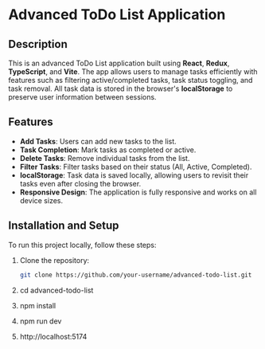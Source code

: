 # Advanced ToDo List Application

## Description

This is an advanced ToDo List application built using **React**, **Redux**, **TypeScript**, and **Vite**. The app allows users to manage tasks efficiently with features such as filtering active/completed tasks, task status toggling, and task removal. All task data is stored in the browser's **localStorage** to preserve user information between sessions.

## Features

- **Add Tasks**: Users can add new tasks to the list.
- **Task Completion**: Mark tasks as completed or active.
- **Delete Tasks**: Remove individual tasks from the list.
- **Filter Tasks**: Filter tasks based on their status (All, Active, Completed).
- **localStorage**: Task data is saved locally, allowing users to revisit their tasks even after closing the browser.
- **Responsive Design**: The application is fully responsive and works on all device sizes.

## Installation and Setup

To run this project locally, follow these steps:

1. Clone the repository:

   ```bash
   git clone https://github.com/your-username/advanced-todo-list.git

   ```

2. cd advanced-todo-list

3. npm install

4. npm run dev

5. http://localhost:5174
